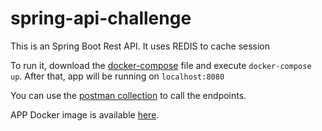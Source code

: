 # spring-api-challenge

This is an Spring Boot Rest API. It uses REDIS to cache session

To run it, download the [docker-compose](https://github.com/virginiafarias/spring-api-challenge/blob/master/challenge/docker-compose.yml) file and execute `docker-compose up`. After that, app will be running on `localhost:8080`

You can use the [postman collection](https://github.com/virginiafarias/spring-api-challenge/blob/master/IA-Challenge.postman_collection.json) to call the endpoints.

APP Docker image is available [here](https://hub.docker.com/r/virginiafsousa/spring-ia-challenge).

